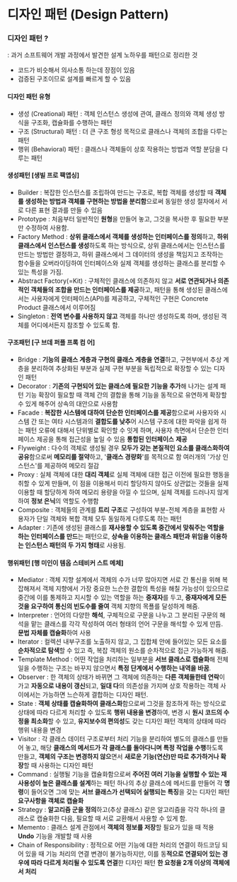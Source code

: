 # 디자인 패턴 (Design Pattern)

### 디자인 패턴 ?

: 과거 소프트웨어 개발 과정에서 발견한 설계 노하우를 패턴으로 정리한 것

* 코드가 비슷해서 의사소통 하는데 장점이 있음
* 검증된 구조이므로 설계를 빠르게 할 수 있음&#x20;

#### 디자인 패턴 유형

* 생성 (Creational) 패턴 : 객체 인스턴스 생성에 관여, 클래스 정의와 객체 생성 방식을 구조화, 캡슐화를 수행하는 패턴
* 구조 (Structural) 패턴 : 더 큰 구조 형성 목적으로 클래스나 객체의 조합을 다루는 패턴
* 행위 (Behavioral) 패턴 : 클래스나 객체들이 상호 작용하는 방법과 역할 분담을 다루는 패턴

#### 생성패턴 \[생빌 프로 팩앱싱]

* Builder : 복잡한 인스턴스를 조립하여 만드는 구조로, 복합 객체를 생성할 때 **객체를 생성하는 방법과 객체를 구현하는 방법을 분리함**으로써 동일한 생성 절차에서 서로 다른 표현 결과를 만들 수 있음
* Prototype : 처음부터 일반적인 **원형**을 만들어 놓고, 그것을 복사한 후 필요한 부분만 수정하여 사용함.
* Factory Method : **상위 클래스에서 객체를 생성하는 인터페이스를 정의**하고, **하위 클래스에서 인스턴스를 생성**하도록 하는 방식으로, 상위 클래스에서는 인스턴스를 만드는 방법만 결정하고, 하위 클래스에서 그 데이터의 생성을 책임지고 조작하는 함수들을 오버라이딩하여 인터페이스와 실제 객체를 생성하는 클래스를 분리할 수 있는 특성을 가짐.
* Abstract Factory(=Kit) : 구체적인 클래스에 의존하지 않고 **서로 연관되거나 의존적인 객체들의 조합을 만드는 인터페이스를 제공**하고, 패턴을 통해 생성된 클래스에서는 사용자에게 인터페이스(API)를 제공하고, 구체적인 구현은 Concrete Product 클래스에서 이루어짐
* Singleton : **전역 변수를 사용하지 않고** 객체를 하나만 생성하도록 하며, 생성된 객체를 어디에서든지 참조할 수 있도록 함.

#### 구조패턴 \[구 브데 퍼플 프록 컴 어]

* Bridge : **기능의 클래스 계층과 구현의 클래스 계층을 연결**하고, 구현부에서 추상 계층을 분리하여 추상화된 부분과 실제 구현 부분을 독립적으로 확장할 수 있는 디자인 패턴&#x20;
* Decorator : **기존의 구현되어 있는 클래스에 필요한 기능을 추가**해 나가는 설계 패턴 기능 확장이 필요할 때 객체 간의 결합을 통해 기능을 동적으로 유연하게 확장할 수 있게 해주어 상속의 대안으로 사용함
* Facade : **복잡한 시스템에 대하여 단순한 인터페이스를 제공**함으로써 사용자와 시스템 간 또는 여타 시스템과의 **결합도를 낮추**어 시스템 구조에 대한 파악을 쉽게 하는 패턴 오류에 대해서 단위별로 확인할 수 잇게 하며, 사용자 측면에서 단순한 인터페이스 제공을 통해 접근성을 높일 수 있음 **통합된 인터페이스** **제공**
* Flyweight : 다수의 객체로 생성될 경우 **모두가 갖는 본질적인 요소를 클래스화하여 공유**함으로써 **메모리를 절약**하고, '**클래스 경량화**'를 목적으로 함 여러개의 '가상 인스턴스'를 제공하여 메모리 절감&#x20;
* Proxy : 실체 객체에 대한 **대리 객체**로 실체 객체에 대한 접근 이전에 필요한 행동을 취할 수 있게 만들며, 이 점을 이용해서 미리 할당하지 않아도 상관없는 것들을 실제 이용할 때 할당하게 하여 메모리 용량을 아낄 수 있으며, 실체 객체를 드러나지 않게 하여 **정보 은닉**의 역할도 수행함&#x20;
* Composite : 객체들의 관계를 **트리 구조**로 구성하여 부분-전체 계층을 표현함 사용자가 단일 객체와 복합 객체 모두 동일하게 다루도록 하는 패턴&#x20;
* Adapter : 기존에 생성된 클래스를 **재사용할 수 있도록 중간에서 맞춰주는 역할을 하는 인터페이스를 만드**는 패턴으로, **상속을 이용하는 클래스 패턴과 위임을 이용하는 인스턴스 패턴의 두 가지 형태**로 사용됨.&#x20;

#### 행위패턴 \[행 미인이 템옵 스테비커 스트 메체]

* Mediator : 객체 지향 설계에서 객체의 수가 너무 많아지면 서로 간 통신을 위해 복잡해져서 객체 지향에서 가장 중요한 느슨한 결합의 특성을 해칠 가능성이 있으므로 중간에 이를 통제하고 지시할 수 있는 역할을 하는 **중재자**를 두고, **중재자에게 모든 것을 요구하여 통신의 빈도수를 줄여** 객체 지향의 목푤를 달성하게 해줌.
* Interpreter : 언어의 다양한 **해석**, 구체적으로 구문을 나누고 그 분리된 구문의 해석을 맡는 클래스를 각각 작성하여 여러 형태의 언어 구문을 해석할 수 있게 만듬. **문법 자체를 캡슐화**하여 사용&#x20;
* Iterator : 컬렉션 내부구조를 노출하지 않고, 그 집합체 안에 들어있는 모든 요소를 **순차적으로 탐색**할 수 있고 즉, 복잡 객체의 원소를 순차적으로 접근 가능하게 해줌.&#x20;
* Template Method : 어떤 작업을 처리하는 일부분을 **서브 클래스로 캡슐화**해 전체 일을 수행하는 구조는 바꾸지 않으면서 **특정 단계에서 수행하는 내역을 바꿈**.&#x20;
* Observer : 한 객체의 상태가 바뀌면 그 객체에 의존하는 **다른 객체들한테 연락**이 가고 **자동으로 내용이 갱신**되고, **일대 다**의 의존성을 가지며 상호 작용하는 객체 사이에서는 가능하면 느슨하게 결합하는 디자인 패턴.
* State : **객체 상태를 캡슐화하여 클래스화**함으로써 그것을 참조하게 하는 방식으로 상태에 따라 다르게 처리할 수 있도록 **행위 내용을 변경**하여, 변경 시 **원시 코드의 수정을 최소화**할 수 있고, **유지보수의 편의성**도 갖는 디자인 패턴 객체의 상태에 따라 행위 내용을 변경&#x20;
* Visitor : 각 클래스 데이터 구조로부터 처리 기능을 분리하여 별도의 클래스를 만들어 놓고, 해당 **클래스의 메서드가 각 클래스를 돌아다니며 특정 작업을 수행**하도록 만들고, **객체의 구조는 변경하지 않으**면서 **새로운 기능(연산)만 따로 추가하거나 확장**할 때 사용하는 디자인 패턴&#x20;
* Command : 실행될 기능을 캡슐화함으로써 **주어진 여러 기능을 실행할 수 있는 재사용성이 높은 클래스를 설계**하는 패턴 하나의 추상 클래스에 메서드를 만들어 각 **명령**이 들어오면 그에 맞는 **서브 클래스가 선택되어 실행되는 특징**을 갖는 디자인 패턴 **요구사항을 객체로 캡슐화**&#x20;
* Strategy : **알고리즘 군을 정의**하고(추상 클래스) 같은 알고리즘을 각각 하나의 클래스로 캡슐화한 다음, 필요할 때 서로 교환해서 사용할 수 있게 함.&#x20;
* Memento : 클래스 설계 관점에서 **객체의 정보를 저장**할 필요가 있을 때 적용 **Undo** 기능을 개발할 때 사용
* Chain of Responsibility : 정적으로 어떤 기능에 대한 처리의 연결이 하드코딩 되어 있을 때 기능 처리의 연결 변경이 불가능하지만, 이를 동**적으로 연결되어 있는 경우에 따라 다르게 처리될 수 있도록 연결**한 디자인 패턴 **한 요청을 2개 이상의 객체에서 처리**&#x20;
